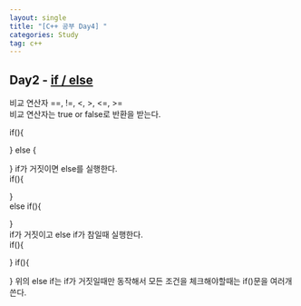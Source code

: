 ```yaml
---
layout: single
title: "[C++ 공부 Day4] "
categories: Study
tag: c++
---
```



## Day2 - <a href="#first">if / else</a>
  

<p id="first">  </p>
  
비교 연산자
==, !=, <, >, <=, >=  
비교 연산자는 true or false로 반환을 받는다. 
  
if(){

}
else
{

}
if가 거짓이면 else를 실행한다.  
if(){  
  
}  
else if(){  

}  
if가 거짓이고 else if가 참일때 실행한다.  
if(){

}
if(){

}
위의 else if는 if가 거짓일때만 동작해서 모든 조건을 체크해야할때는 if()문을 여러개 쓴다. 